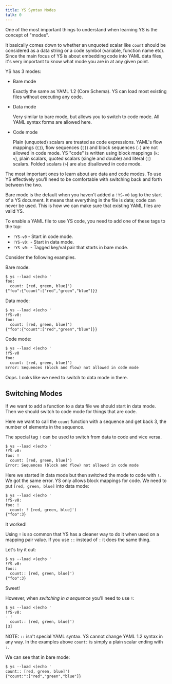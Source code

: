 ```yaml
---
title: YS Syntax Modes
talk: 0
---
```


One of the most important things to understand when learning YS is the concept
of "modes".

It basically comes down to whether an unquoted scalar like `count` should be
considered as a data string or a code symbol (variable, function name etc).
Since the main focus of YS is about embedding code into YAML data files,
it's very important to know what mode you are in at any given point.

YS has 3 modes:

* Bare mode

  Exactly the same as YAML 1.2 (Core Schema).
  YS can load most existing files without executing any code.

* Data mode

  Very similar to bare mode, but allows you to switch to code mode.
  All YAML syntax forms are allowed here.

* Code mode

  Plain (unquoted) scalars are treated as code expressions.
  YAML's flow mappings (`{}`), flow sequences (`[]`) and block sequences (`-`)
  are not allowed in code mode.
  YS "code" is  written using block mappings (`k: v`), plain scalars,
  quoted scalars (single and double) and literal (`|`) scalars.
  Folded scalars (`>`) are also disallowed in code mode.

The most important ones to learn about are data and code modes.
To use YS effectively you'll need to be comfortable with switching back and
forth between the two.

Bare mode is the default when you haven't added a `!YS-v0` tag to the start of
a YS document.
It means that everything in the file is data; code can never be used.
This is how we can make sure that existing YAML files are valid YS.

To enable a YAML file to use YS code, you need to add one of these tags to the
top:

* `!YS-v0` - Start in code mode.
* `!YS-v0:` - Start in data mode.
* `!YS v0:` - Tagged key/val pair that starts in bare mode.

Consider the following examples.

Bare mode:

```txt
$ ys --load <(echo '
foo:
  count: [red, green, blue]')
{"foo":{"count":["red","green","blue"]}}
```

Data mode:

```txt
$ ys --load <(echo '
!YS-v0:
foo:
  count: [red, green, blue]')
{"foo":{"count":["red","green","blue"]}}
```

Code mode:

```txt
$ ys --load <(echo '
!YS-v0
foo:
  count: [red, green, blue]')
Error: Sequences (block and flow) not allowed in code mode
```

Oops.
Looks like we need to switch to data mode in there.


## Switching Modes

If we want to add a function to a data file we should start in data mode.
Then we should switch to code mode for things that are code.

Here we want to call the `count` function with a sequence and get back 3, the
number of elements in the sequence.

The special tag `!` can be used to switch from data to code and vice versa.

```txt
$ ys --load <(echo '
!YS-v0:
foo: !
  count: [red, green, blue]')
Error: Sequences (block and flow) not allowed in code mode
```

Here we started in data mode but then switched the mode to code with `!`.
We got the same error.
YS only allows block mappings for code.
We need to put `[red, green, blue]` into data mode:

```txt
$ ys --load <(echo '
!YS-v0:
foo: !
  count: ! [red, green, blue]')
{"foo":3}
```

It worked!

Using `!` is so common that YS has a cleaner way to do it when used on a
mapping pair value.
If you use `::` instead of `:` it does the same thing.

Let's try it out:

```txt
$ ys --load <(echo '
!YS-v0:
foo::
  count:: [red, green, blue]')
{"foo":3}
```

Sweet!

However, when *switching in a sequence* you'll need to use `!`:

```txt
$ ys --load <(echo '
!YS-v0:
- !
  count:: [red, green, blue]')
[3]
```

NOTE: `::` isn't special YAML syntax.
YS cannot change YAML 1.2 syntax in any way.
In the examples above `count:` is simply a plain scalar ending with `:`.

We can see that in bare mode:

```txt
$ ys --load <(echo '
count:: [red, green, blue]')
{"count:":["red","green","blue"]}
```
